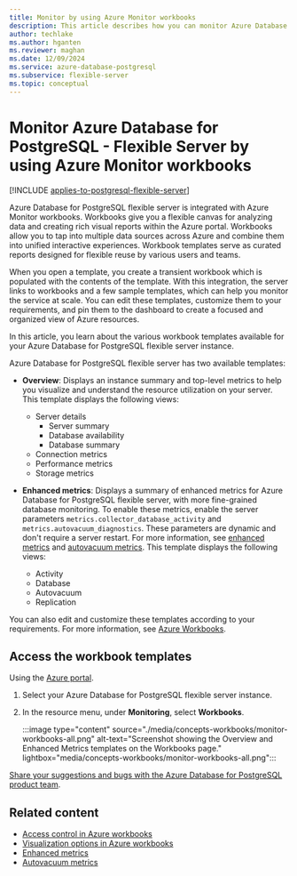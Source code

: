 ```yaml
---
title: Monitor by using Azure Monitor workbooks
description: This article describes how you can monitor Azure Database for PostgreSQL - Flexible Server by using Azure Monitor workbooks.
author: techlake
ms.author: hganten
ms.reviewer: maghan
ms.date: 12/09/2024
ms.service: azure-database-postgresql
ms.subservice: flexible-server
ms.topic: conceptual
---
```


# Monitor Azure Database for PostgreSQL - Flexible Server by using Azure Monitor workbooks

[!INCLUDE [applies-to-postgresql-flexible-server](~/reusable-content/ce-skilling/azure/includes/postgresql/includes/applies-to-postgresql-flexible-server.md)]

Azure Database for PostgreSQL flexible server is integrated with Azure Monitor workbooks. Workbooks give you a flexible canvas for analyzing data and creating rich visual reports within the Azure portal. Workbooks allow you to tap into multiple data sources across Azure and combine them into unified interactive experiences. Workbook templates serve as curated reports designed for flexible reuse by various users and teams.

When you open a template, you create a transient workbook which is populated with the contents of the template. With this integration, the server links to workbooks and a few sample templates, which can help you monitor the service at scale. You can edit these templates, customize them to your requirements, and pin them to the dashboard to create a focused and organized view of Azure resources.

In this article, you learn about the various workbook templates available for your Azure Database for PostgreSQL flexible server instance.

Azure Database for PostgreSQL flexible server has two available templates:

- **Overview**: Displays an instance summary and top-level metrics to help you visualize and understand the resource utilization on your server. This template displays the following views:

    * Server details
        * Server summary
        * Database availability
        * Database summary
    * Connection metrics
    * Performance metrics
    * Storage metrics

- **Enhanced metrics**: Displays a summary of enhanced metrics for Azure Database for PostgreSQL flexible server, with more fine-grained database monitoring. To enable these metrics, enable the server parameters `metrics.collector_database_activity` and `metrics.autovacuum_diagnostics`. These parameters are dynamic and don't require a server restart. For more information, see [enhanced metrics](concepts-monitoring.md#enhanced-metrics) and [autovacuum metrics](concepts-monitoring.md#autovacuum-metrics). This template displays the following views:

    * Activity
    * Database
    * Autovacuum
    * Replication

You can also edit and customize these templates according to your requirements. For more information, see [Azure Workbooks](/azure/azure-monitor/visualize/workbooks-overview).

## Access the workbook templates

Using the [Azure portal](https://portal.azure.com).

1. Select your Azure Database for PostgreSQL flexible server instance.

2. In the resource menu, under **Monitoring**, select **Workbooks**.

    :::image type="content" source="./media/concepts-workbooks/monitor-workbooks-all.png" alt-text="Screenshot showing the Overview and Enhanced Metrics templates on the Workbooks page." lightbox="media/concepts-workbooks/monitor-workbooks-all.png":::

[Share your suggestions and bugs with the Azure Database for PostgreSQL product team](https://aka.ms/pgfeedback).

## Related content

- [Access control in Azure workbooks](/azure/azure-monitor/visualize/workbooks-overview#access-control)
- [Visualization options in Azure workbooks](/azure/azure-monitor/visualize/workbooks-visualizations)
- [Enhanced metrics](concepts-monitoring.md#enhanced-metrics)
- [Autovacuum metrics](concepts-monitoring.md#autovacuum-metrics)
